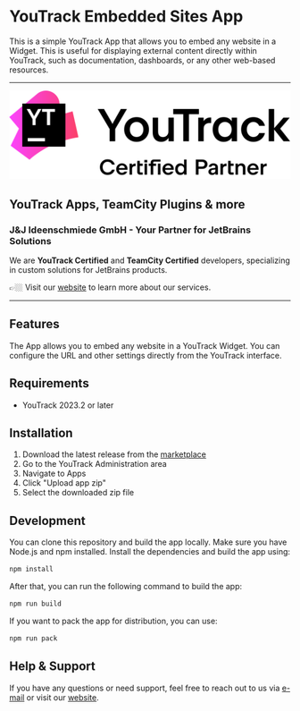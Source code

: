 # YouTrack Embedded Sites App

This is a simple YouTrack App that allows you to embed any website in a Widget. This is useful for displaying external content directly within YouTrack, such as documentation, dashboards, or any other web-based resources. 

---

<picture>
  <source media="(prefers-color-scheme: dark)" srcset="docs/images/youtrack-certified-partner-white.svg">
  <img src="docs/images/youtrack-certified-partner-black.svg" alt="YouTrack Certified Partner">
</picture>

## YouTrack Apps, TeamCity Plugins & more

### J&J Ideenschmiede GmbH - Your Partner for JetBrains Solutions

We are **YouTrack Certified** and **TeamCity Certified** developers, specializing in custom solutions for JetBrains products.

👉🏼 Visit our [website](https://www.jj-ideenschmiede.de) to learn more about our services.

---

## Features

The App allows you to embed any website in a YouTrack Widget. You can configure the URL and other settings directly from the YouTrack interface. 

## Requirements

- YouTrack 2023.2 or later

## Installation

1. Download the latest release from the [marketplace](https://www.jetbrains.com/youtrack/marketplace/)
2. Go to the YouTrack Administration area
3. Navigate to Apps
4. Click "Upload app zip"
5. Select the downloaded zip file

## Development

You can clone this repository and build the app locally. Make sure you have Node.js and npm installed. Install the dependencies and build the app using:

```bash
npm install
```

After that, you can run the following command to build the app:

```bash
npm run build
```

If you want to pack the app for distribution, you can use:

```bash
npm run pack
```


## Help & Support

If you have any questions or need support, feel free to reach out to us via [e-mail](mailto:support@jj-ideenschmiede.de) or visit our [website](https://www.jj-ideenschmiede.de).
